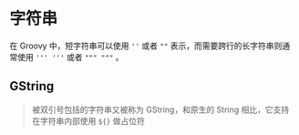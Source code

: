 # 字符串

在 Groovy 中，短字符串可以使用 `''` 或者 `""` 表示，而需要跨行的长字符串则通常使用 `''' '''` 或者 `""" """` 。

## GString

> 被双引号包括的字符串又被称为 GString，和原生的 String 相比，它支持在字符串内部使用 `${}` 做占位符

